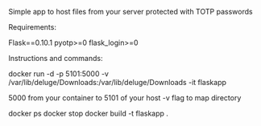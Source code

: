Simple app to host files from your server protected with TOTP passwords


Requirements:

Flask==0.10.1
pyotp>=0
flask_login>=0


Instructions and commands:

docker run -d -p 5101:5000 -v /var/lib/deluge/Downloads:/var/lib/deluge/Downloads -it flaskapp

5000 from your container to 5101 of your host
-v flag to map directory 

docker ps
docker stop 
docker build -t flaskapp .
